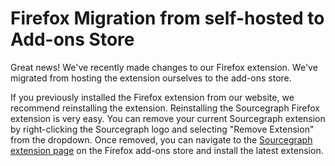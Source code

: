 # Firefox Migration from self-hosted to Add-ons Store

Great news! We've recently made changes to our Firefox extension. We've migrated from hosting the extension ourselves to the add-ons store.

If you previously installed the Firefox extension from our website, we recommend reinstalling the extension. Reinstalling the Sourcegraph Firefox extension is very easy. You can remove your current Sourcegraph extension by right-clicking the Sourcegraph logo and selecting "Remove Extension" from the dropdown. Once removed, you can navigate to the [Sourcegraph extension page](https://addons.mozilla.org/en-US/firefox/addon/sourcegraph-for-firefox/) on the Firefox add-ons store and install the latest extension.

